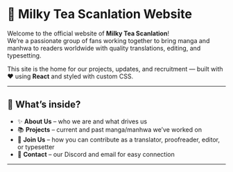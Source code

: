# 🍵 Milky Tea Scanlation Website

Welcome to the official website of **Milky Tea Scanlation**!  
We’re a passionate group of fans working together to bring manga and manhwa to readers worldwide with quality translations, editing, and typesetting.  

This site is the home for our projects, updates, and recruitment — built with ❤️ using **React** and styled with custom CSS.  

---

## 🌸 What’s inside?
- ✨ **About Us** – who we are and what drives us  
- 📚 **Projects** – current and past manga/manhwa we’ve worked on  
- 🙌 **Join Us** – how you can contribute as a translator, proofreader, editor, or typesetter  
- 💬 **Contact** – our Discord and email for easy connection  

---
